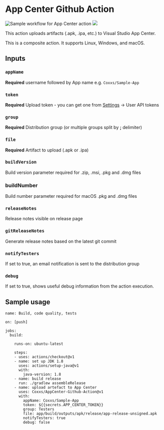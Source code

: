 # App Center Github Action

![Sample workflow for App Center action](https://github.com/Coxxs/AppCenter-Github-Action/workflows/Sample%20workflow%20for%20App%20Center%20action/badge.svg?branch=master)
<a href="https://github.com/Coxxs/AppCenter-Github-Action/releases">![](https://img.shields.io/github/v/release/Coxxs/AppCenter-Github-Action)</a>

This action uploads artifacts (.apk, .ipa, etc.) to Visual Studio App Center.

This is a composite action. It supports Linux, Windows, and macOS.

## Inputs

### `appName`

**Required** username followed by App name e.g. `Coxxs/Sample-App`

### `token`

**Required** Upload token - you can get one from [Settings](https://appcenter.ms/settings) -> User API tokens

### `group`

**Required** Distribution group (or multiple groups split by **;** delimiter)

### `file`

**Required** Artifact to upload (.apk or .ipa)

### `buildVersion`
Build version parameter required for .zip, .msi, .pkg and .dmg files

### buildNumber
Build number parameter required for macOS .pkg and .dmg files

### `releaseNotes`

Release notes visible on release page

### `gitReleaseNotes`

Generate release notes based on the latest git commit

### `notifyTesters`

If set to true, an email notification is sent to the distribution group

### `debug`

If set to true, shows useful debug information from the action execution.

## Sample usage

```
name: Build, code quality, tests

on: [push]

jobs:
  build:

    runs-on: ubuntu-latest

    steps:
    - uses: actions/checkout@v1
    - name: set up JDK 1.8
      uses: actions/setup-java@v1
      with:
        java-version: 1.8
    - name: build release
      run: ./gradlew assembleRelease
    - name: upload artefact to App Center
      uses: Coxxs/AppCenter-Github-Action@v1
      with:
        appName: Coxxs/Sample-App
        token: ${{secrets.APP_CENTER_TOKEN}}
        group: Testers
        file: app/build/outputs/apk/release/app-release-unsigned.apk
        notifyTesters: true
        debug: false
```
